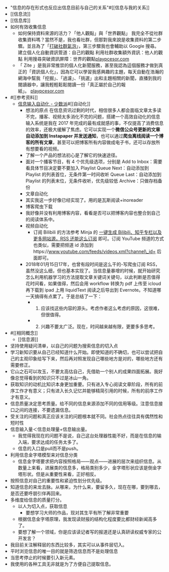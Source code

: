 - "信息的存在形式也反应出信息目前与自己的关系"#[[信息与我的关系]]
- [[信息流]]
- [[信息库]]
- 如何有效收集信息
    - 如何保持資料來源的活力？「他人觀點」與「世界觀點」 我完全不從社群收集資料嗎？當然不是，我也看社群，但那對我來說是收集資料的第二步驟。並且為了「[打破社群氣泡](http://www.playpcesor.com/2012/07/blog-post.html)」，第三步驟我也會輔助以 Google 搜尋。 建立個人化自動資訊管道：自己的觀點 利用社群收集額外資訊：他人的觀點 利用搜尋突破資訊屏障：世界的觀點[playpcesor.com](http://www.playpcesor.com/2016/05/blog-post.html)
    - 「 Zite 」是我非常推崇的個人化新聞服務，甚至我認為這個服務才做到真正的「資訊個人化」，因為它可以學習我感興趣的主題，每天自動在浩瀚的網海中幫我「挖掘」、「過濾」、「挑選」出和主題相關的新聞，直播到我的閱讀器中，讓我輕輕鬆鬆閱讀一份「真正屬於自己的報紙」。 [playpcesor.com](http://www.playpcesor.com/2013/11/zite.html)
- #[[参考资料]]
    - [信息输入自动化 - 少数派](https://sspai.com/post/42784)#[[自动化]]
        - 想法的原点 在信息资讯过剩的时代，相信很多人都会面临文章太多读不完，播客、视频太多消化不完的问题，搭建一个高效自动化的信息输入系统是我在 2017 年完成的最有成就感的事，不仅提高了消费信息的效率，还极大缓解了焦虑。它可以实现一个**微信公众号更新的文章自动添加到 Instapaper 并发送通知**，也可以通过**爬虫离线阅读一个博客的所有文章**，甚至可以把博客所有内容做成电子书，还可以存放所有想要看的视频。
        - 了解一个产品的想法初心是了解它的快速途径。
        - 面对一个播客节目，有 4 个优先级选项，分别是 Add to Inbox：需要看具体节目决定要不要加入 Playlist Queue Next：自动添加到 Playlist 的列表首位，无条件第一时间收听 Queue Last：自动添加到 Playlist 的列表末位，无条件收听，优先级较低 Archive：只做存档备份
        - 文章自动化
        - 其实我这一步好像已经实现了。用的是瓦斯阅读+inoreader
        - 博客爬虫下载
        - 我好像并没有利用博客内容，看看是否可以把博客内容也整合到自己的阅读体系中。
        - 视频自动化
            - 订阅 Bilibili 的方法参考 Minja 的 [一键生成 Bilibili、知乎专栏以及更多网站源，RSS 还能这么订阅](https://sspai.com/post/42401) 即可。订阅 YouTube 频道的方式也类似，需要把频道 id 添加到https://www.youtube.com/feeds/videos.xml?channel\_id= 后面即可。
        - 2018年01月15日17年，也曾有段时间是这么干的-写爬虫订阅 RSS，虽然没这么细，但也基本实现了。当信息量暴增的时候，就开始研究怎么利用机器学习的方法提取文章关键词关键句，以此判断是否值得花时间看，如果值得，然后会用 workflow 转换为 pdf 上传至 icloud 再下载到 ipad 上用 liquidText 阅读之后导出到 Evernote。不知道哪一天搞得有点累了。于是总结了一下：
            - 1. 应该找这些内容的源头。考虑作者这么考虑的原因，这很难，但很值得。
            - 2. 兴趣不要太广泛。现在，时间越来越有限，更要多多思考。
- #[[相同概念]]
    - [[信息源]]
- 坚持使用疑问清单，以自己的问题为搜索信息的切入点
- 学习新知识要从自己已经知道什么开始。即使知道的不确切，也可以尝试把自己的主观印象给写下来，然后再对照发现自己哪些地方是对的，哪些地方还有需要修正。
- 它山之石可以攻玉，不要太高估自己，先借助一个别人的成果四面拓展。我好像总觉得看到的知识只不过是冰山一角。
- 获取知识的动机比知识本身更加重要。只有进入专心阅读文章阶段，所有的前序工作才有意义；只有进入长久记忆并能够精简引用的时候，所有的前序工作才有意义。
- 信息质量决定思考质量。给不同的信息来源添加不同的信用等级。注意信息接口之间的连接，不要遗漏信息。
- 受关注的问题和真正应该关注的问题根本就不同。社会热点往往具有偶然性和短时性
- 信息输入量＜信息处理量+信息输出量。
    - 我觉得我现在的问题不是说，自己这台处理器性能不好，而是在信息的输入端，要求达成的任务太多了。
    - 信息的入口是pull而不是push。
- 利用信息金字塔模型来对信息分类
    - 信息金字塔要求把内容按照格局——观点——进展的层次来组织信息。从数量上来看，进展类的信息多，格局类别多少，金字塔形状应该是倒金字塔形状。但是从重要性来看，正好相反。
- 按照信息对自己的重要性和紧迫性划分优先级。
- 知道信息的来龙去脉。从哪来，为什么来，要留多久，现在在哪，要到哪去，是否还要呼朋引伴再回来。
- 多维度给信息的质量打分。
    - 以人为切入点，获取信息
        - 要想学习大师的作品，现对其生平有所了解非常重要
    - 根据信息金字塔原理，我发现读财报的结构化程度要比都财经新闻高多了。
    - 要想了解一个领域，你是应该读记者写的报道还是认真研读权威专家的公开发言？
- 我目前关注解释层的东西比较多，其实可以从事件层切入。
- 平时浏览信息的唯一目的就是筛选信息而不是处理信息
- 当思考停止的时候要引入新元素。
- 我使用的各种工具无非就是为了方便自己提取信息。

